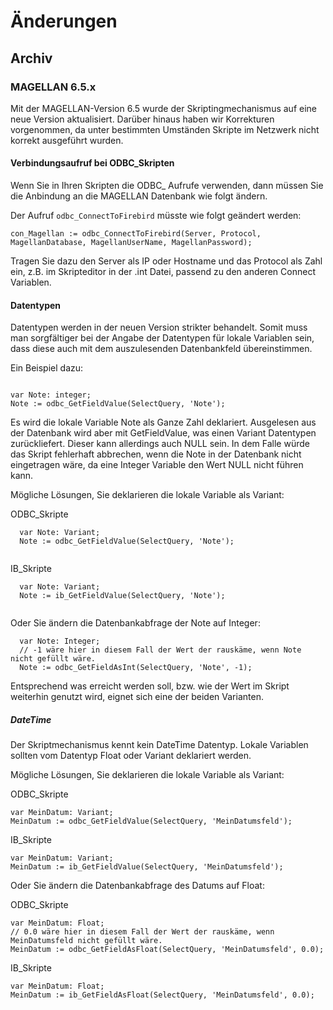 # Änderungen

## Archiv

### MAGELLAN 6.5.x

Mit der MAGELLAN-Version 6.5 wurde der Skriptingmechanismus auf eine neue Version aktualisiert.
Darüber hinaus haben wir Korrekturen vorgenommen, da unter bestimmten Umständen Skripte im Netzwerk nicht
korrekt ausgeführt wurden.

#### Verbindungsaufruf bei ODBC_Skripten

Wenn Sie in Ihren Skripten die ODBC_ Aufrufe verwenden, dann müssen Sie die Anbindung an die MAGELLAN Datenbank wie folgt ändern.

Der Aufruf `odbc_ConnectToFirebird` müsste wie folgt geändert werden:

```dws
con_Magellan := odbc_ConnectToFirebird(Server, Protocol, MagellanDatabase, MagellanUserName, MagellanPassword);

```

Tragen Sie dazu den Server als IP oder Hostname und das Protocol als Zahl ein, z.B. im Skripteditor in der .int Datei, passend zu den anderen Connect Variablen.

#### Datentypen

Datentypen werden in der neuen Version strikter behandelt. Somit muss man sorgfältiger bei der Angabe der Datentypen für lokale Variablen sein, dass diese auch mit dem auszulesenden Datenbankfeld übereinstimmen.

Ein Beispiel dazu:

```dws

var Note: integer;
Note := odbc_GetFieldValue(SelectQuery, 'Note');
```

Es wird die lokale Variable Note als Ganze Zahl deklariert.
Ausgelesen aus der Datenbank wird aber mit GetFieldValue, was einen Variant Datentypen zurückliefert. Dieser kann allerdings auch NULL sein.
In dem Falle würde das Skript fehlerhaft abbrechen, wenn die Note in der Datenbank nicht eingetragen wäre, da eine Integer Variable den Wert NULL nicht führen kann.

Mögliche Lösungen, Sie deklarieren die lokale Variable als Variant:

ODBC_Skripte

```dws
  var Note: Variant;
  Note := odbc_GetFieldValue(SelectQuery, 'Note');
  
```

IB_Skripte

```dws
  var Note: Variant;
  Note := ib_GetFieldValue(SelectQuery, 'Note');
  
```

Oder Sie ändern die Datenbankabfrage der Note auf Integer:

```dws
  var Note: Integer;
  // -1 wäre hier in diesem Fall der Wert der rauskäme, wenn Note nicht gefüllt wäre.
  Note := odbc_GetFieldAsInt(SelectQuery, 'Note', -1);  
```

Entsprechend was erreicht werden soll, bzw. wie der Wert im Skript weiterhin genutzt wird, eignet sich eine der beiden Varianten.

##### DateTime

Der Skriptmechanismus kennt kein DateTime Datentyp. Lokale Variablen sollten vom Datentyp Float oder Variant deklariert werden.

Mögliche Lösungen, Sie deklarieren die lokale Variable als Variant:

ODBC_Skripte

```dws
var MeinDatum: Variant;
MeinDatum := odbc_GetFieldValue(SelectQuery, 'MeinDatumsfeld');
```

IB_Skripte

```dws
var MeinDatum: Variant;
MeinDatum := ib_GetFieldValue(SelectQuery, 'MeinDatumsfeld');
```

Oder Sie ändern die Datenbankabfrage des Datums auf Float:

ODBC_Skripte

```dws
var MeinDatum: Float;
// 0.0 wäre hier in diesem Fall der Wert der rauskäme, wenn MeinDatumsfeld nicht gefüllt wäre.
MeinDatum := odbc_GetFieldAsFloat(SelectQuery, 'MeinDatumsfeld', 0.0);
```

IB_Skripte

```dws
var MeinDatum: Float;
MeinDatum := ib_GetFieldAsFloat(SelectQuery, 'MeinDatumsfeld', 0.0);
```
